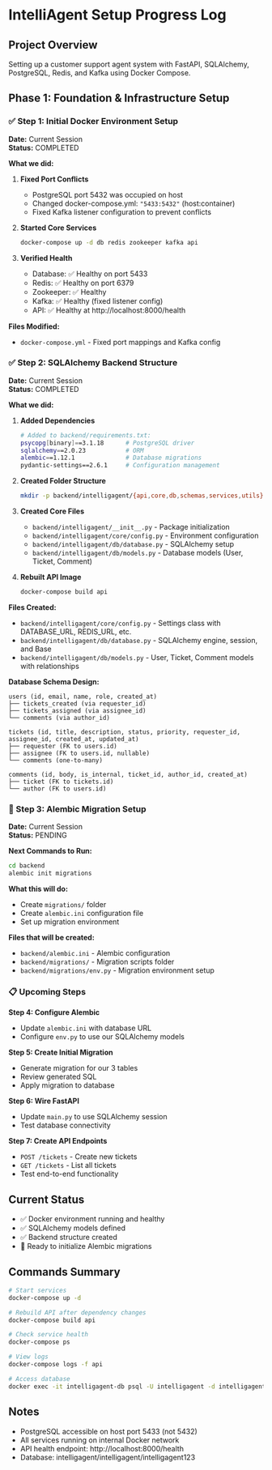 # IntelliAgent Setup Progress Log

## Project Overview
Setting up a customer support agent system with FastAPI, SQLAlchemy, PostgreSQL, Redis, and Kafka using Docker Compose.

## Phase 1: Foundation & Infrastructure Setup

### ✅ Step 1: Initial Docker Environment Setup
**Date:** Current Session  
**Status:** COMPLETED

**What we did:**
1. **Fixed Port Conflicts**
   - PostgreSQL port 5432 was occupied on host
   - Changed docker-compose.yml: `"5433:5432"` (host:container)
   - Fixed Kafka listener configuration to prevent conflicts

2. **Started Core Services**
   ```bash
   docker-compose up -d db redis zookeeper kafka api
   ```

3. **Verified Health**
   - Database: ✅ Healthy on port 5433
   - Redis: ✅ Healthy on port 6379
   - Zookeeper: ✅ Healthy
   - Kafka: ✅ Healthy (fixed listener config)
   - API: ✅ Healthy at http://localhost:8000/health

**Files Modified:**
- `docker-compose.yml` - Fixed port mappings and Kafka config

### ✅ Step 2: SQLAlchemy Backend Structure
**Date:** Current Session  
**Status:** COMPLETED

**What we did:**
1. **Added Dependencies**
   ```bash
   # Added to backend/requirements.txt:
   psycopg[binary]==3.1.18      # PostgreSQL driver
   sqlalchemy==2.0.23           # ORM
   alembic==1.12.1              # Database migrations
   pydantic-settings==2.6.1     # Configuration management
   ```

2. **Created Folder Structure**
   ```bash
   mkdir -p backend/intelligagent/{api,core,db,schemas,services,utils}
   ```

3. **Created Core Files**
   - `backend/intelligagent/__init__.py` - Package initialization
   - `backend/intelligagent/core/config.py` - Environment configuration
   - `backend/intelligagent/db/database.py` - SQLAlchemy setup
   - `backend/intelligagent/db/models.py` - Database models (User, Ticket, Comment)

4. **Rebuilt API Image**
   ```bash
   docker-compose build api
   ```

**Files Created:**
- `backend/intelligagent/core/config.py` - Settings class with DATABASE_URL, REDIS_URL, etc.
- `backend/intelligagent/db/database.py` - SQLAlchemy engine, session, and Base
- `backend/intelligagent/db/models.py` - User, Ticket, Comment models with relationships

**Database Schema Design:**
```
users (id, email, name, role, created_at)
├── tickets_created (via requester_id)
├── tickets_assigned (via assignee_id)
└── comments (via author_id)

tickets (id, title, description, status, priority, requester_id, assignee_id, created_at, updated_at)
├── requester (FK to users.id)
├── assignee (FK to users.id, nullable)
└── comments (one-to-many)

comments (id, body, is_internal, ticket_id, author_id, created_at)
├── ticket (FK to tickets.id)
└── author (FK to users.id)
```

### 🔄 Step 3: Alembic Migration Setup
**Date:** Current Session  
**Status:** PENDING

**Next Commands to Run:**
```bash
cd backend
alembic init migrations
```

**What this will do:**
- Create `migrations/` folder
- Create `alembic.ini` configuration file
- Set up migration environment

**Files that will be created:**
- `backend/alembic.ini` - Alembic configuration
- `backend/migrations/` - Migration scripts folder
- `backend/migrations/env.py` - Migration environment setup

### 📋 Upcoming Steps

**Step 4: Configure Alembic**
- Update `alembic.ini` with database URL
- Configure `env.py` to use our SQLAlchemy models

**Step 5: Create Initial Migration**
- Generate migration for our 3 tables
- Review generated SQL
- Apply migration to database

**Step 6: Wire FastAPI**
- Update `main.py` to use SQLAlchemy session
- Test database connectivity

**Step 7: Create API Endpoints**
- `POST /tickets` - Create new tickets
- `GET /tickets` - List all tickets
- Test end-to-end functionality

## Current Status
- ✅ Docker environment running and healthy
- ✅ SQLAlchemy models defined
- ✅ Backend structure created
- 🔄 Ready to initialize Alembic migrations

## Commands Summary
```bash
# Start services
docker-compose up -d

# Rebuild API after dependency changes
docker-compose build api

# Check service health
docker-compose ps

# View logs
docker-compose logs -f api

# Access database
docker exec -it intelligagent-db psql -U intelligagent -d intelligagent
```

## Notes
- PostgreSQL accessible on host port 5433 (not 5432)
- All services running on internal Docker network
- API health endpoint: http://localhost:8000/health
- Database: intelligagent/intelligagent/intelligagent123
